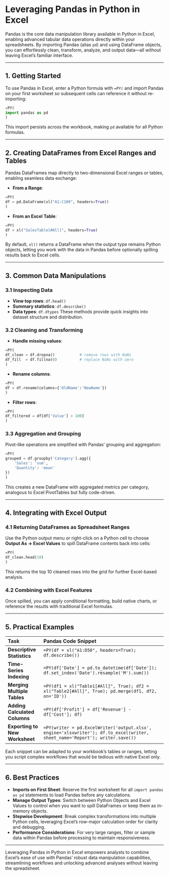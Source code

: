 # Leveraging Pandas in Python in Excel

Pandas is the core data manipulation library available in Python in Excel, enabling advanced tabular data operations directly within your spreadsheets. By importing Pandas (alias `pd`) and using DataFrame objects, you can effortlessly clean, transform, analyze, and output data—all without leaving Excel’s familiar interface.

---

## 1. Getting Started

To use Pandas in Excel, enter a Python formula with `=PY(` and import Pandas on your first worksheet so subsequent cells can reference it without re-importing:

```python
=PY(
import pandas as pd
)
```

This import persists across the workbook, making `pd` available for all Python formulas.

---

## 2. Creating DataFrames from Excel Ranges and Tables

Pandas DataFrames map directly to two-dimensional Excel ranges or tables, enabling seamless data exchange:

- **From a Range**:

```python
=PY(
df = pd.DataFrame(xl("A1:C100", headers=True))
)
```

- **From an Excel Table**:

```python
=PY(
df = xl("SalesTable[#All]", headers=True)
)
```

By default, `xl()` returns a DataFrame when the output type remains Python objects, letting you work with the data in Pandas before optionally spilling results back to Excel cells.

---

## 3. Common Data Manipulations

### 3.1 Inspecting Data

- **View top rows**: `df.head()`
- **Summary statistics**: `df.describe()`
- **Data types**: `df.dtypes`
These methods provide quick insights into dataset structure and distribution.

### 3.2 Cleaning and Transforming

- **Handle missing values**:

```python
=PY(
df_clean = df.dropna()           # remove rows with NaNs
df_fill  = df.fillna(0)          # replace NaNs with zero
)
```

- **Rename columns**:

```python
=PY(
df = df.rename(columns={'OldName':'NewName'})
)
```

- **Filter rows**:

```python
=PY(
df_filtered = df[df['Value'] > 100]
)
```

### 3.3 Aggregation and Grouping

Pivot-like operations are simplified with Pandas’ grouping and aggregation:

```python
=PY(
grouped = df.groupby('Category').agg({
    'Sales': 'sum',
    'Quantity': 'mean'
})
)
```

This creates a new DataFrame with aggregated metrics per category, analogous to Excel PivotTables but fully code-driven.

---

## 4. Integrating with Excel Output

### 4.1 Returning DataFrames as Spreadsheet Ranges

Use the Python output menu or right-click on a Python cell to choose **Output As → Excel Values** to spill DataFrame contents back into cells:

```python
=PY(
df_clean.head(10)
)
```

This returns the top 10 cleaned rows into the grid for further Excel-based analysis.

### 4.2 Combining with Excel Features

Once spilled, you can apply conditional formatting, build native charts, or reference the results with traditional Excel formulas.

---

## 5. Practical Examples

| Task | Pandas Code Snippet |
| :-- | :-- |
| **Descriptive Statistics** | `=PY(df = xl("A1:D50", headers=True); df.describe())` |
| **Time-Series Indexing** | `=PY(df['Date'] = pd.to_datetime(df['Date']); df.set_index('Date').resample('M').sum())` |
| **Merging Multiple Tables** | `=PY(df1 = xl("Table1[#All]", True); df2 = xl("Table2[#All]", True); pd.merge(df1, df2, on='ID'))` |
| **Adding Calculated Columns** | `=PY(df['Profit'] = df['Revenue'] - df['Cost']; df)` |
| **Exporting to New Worksheet** | `=PY(writer = pd.ExcelWriter('output.xlsx', engine='xlsxwriter'); df.to_excel(writer, sheet_name='Report'); writer.save())` |

Each snippet can be adapted to your workbook’s tables or ranges, letting you script complex workflows that would be tedious with native Excel only.

---

## 6. Best Practices

- **Imports on First Sheet**: Reserve the first worksheet for all `import pandas as pd` statements to load Pandas before any calculations.
- **Manage Output Types**: Switch between Python Objects and Excel Values to control when you want to spill DataFrames or keep them as in-memory objects.
- **Stepwise Development**: Break complex transformations into multiple Python cells, leveraging Excel’s row-major calculation order for clarity and debugging.
- **Performance Considerations**: For very large ranges, filter or sample data within Pandas before processing to maintain responsiveness.

---

Leveraging Pandas in Python in Excel empowers analysts to combine Excel’s ease of use with Pandas’ robust data manipulation capabilities, streamlining workflows and unlocking advanced analyses without leaving the spreadsheet.
